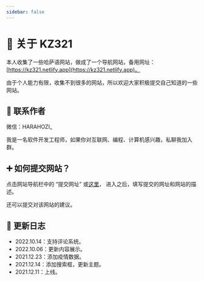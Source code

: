 ```yaml
---
sidebar: false
---
```


# 🎉 关于 KZ321

本人收集了一些哈萨语网站，做成了一个导航网站，备用网址：[https://kz321.netlify.app](https://kz321.netlify.app)。

由于个人能力有限，收集不到很多的网站，所以欢迎大家积极提交自己知道的一些网站。

## 💌 联系作者

微信：HARAHOZI_

我是一名软件开发工程师，如果你对互联网、编程、计算机感兴趣，私聊我加入群。

## ➕ 如何提交网站？

点击网站导航栏中的 “提交网址” 或[这里](https://support.qq.com/products/369710)， 进入之后，填写提交的网址和网站的描述。

还可以提交对该网站的建议。

## 🚀 更新日志

- 2022.10.14：支持评论系统。
- 2022.10.06：更新内容展示。
- 2021.12.23：添加疫情数据。
- 2021.12.14：添加搜索框，更新主题。
- 2021.12.11：上线。

<Valine/>